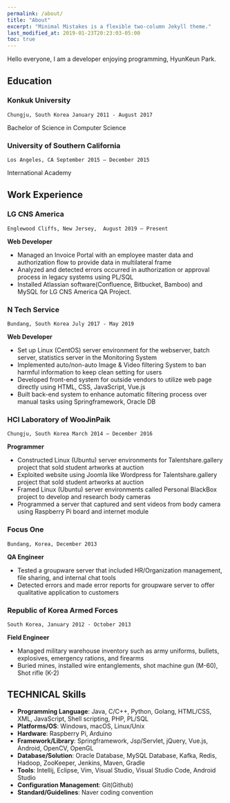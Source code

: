 ```yaml
---
permalink: /about/
title: "About"
excerpt: "Minimal Mistakes is a flexible two-column Jekyll theme."
last_modified_at: 2019-01-23T20:23:03-05:00
toc: true
---
```


Hello everyone, I am a developer enjoying programming, HyunKeun Park.

## Education
### Konkuk University 
`Chungju, South Korea January 2011 - August 2017`

Bachelor of Science in Computer Science  
### University of Southern California 
`Los Angeles, CA September 2015 – December 2015`

International Academy 

## Work Experience
### LG CNS America
`Englewood Cliffs, New Jersey,  August 2019 – Present`

**Web Developer**
* Managed an Invoice Portal with an employee master data and authorization flow to provide data in multilateral frame 
* Analyzed and detected errors occurred in authorization or approval process in legacy systems using PL/SQL
* Installed Atlassian software(Confluence, Bitbucket, Bamboo) and MySQL for LG CNS America QA Project. 


### N Tech Service 
`Bundang, South Korea July 2017 - May 2019`

**Web Developer** 
* Set up Linux (CentOS) server environment for the webserver, batch server, statistics server in the Monitoring System
* Implemented auto/non-auto Image & Video filtering System to ban harmful information to keep clean setting for users
* Developed front-end system for outside vendors to utilize web page directly using HTML, CSS, JavaScript, Vue.js
* Built back-end system to enhance automatic filtering process over manual tasks using Springframework, Oracle DB

### HCI Laboratory of WooJinPaik 
`Chungju, South Korea March 2014 – December 2016`

**Programmer** 
* Constructed Linux (Ubuntu) server environments for Talentshare.gallery project that sold student artworks at auction
* Exploited website using Joomla like Wordpress for Talentshare.gallery project that sold student artworks at auction
* Framed Linux (Ubuntu) server environments called Personal BlackBox project to develop and research body cameras
* Programmed a server that captured and sent videos from body camera using Raspberry Pi board and internet module

### Focus One
`Bundang, Korea, December 2013`

**QA Engineer** 
* Tested a groupware server that included HR/Organization management, file sharing, and internal chat tools  
* Detected errors and made error reports for groupware server to offer qualitative application to customers

### Republic of Korea Armed Forces 
`South Korea, January 2012 - October 2013`

**Field Engineer**  
* Managed military warehouse inventory such as army uniforms, bullets, explosives, emergency rations, and firearms   
* Buried mines, installed wire entanglements, shot machine gun (M-60), Shot rifle (K-2)

## TECHNICAL Skills
* **Programming Language**: Java, C/C++, Python, Golang, HTML/CSS, XML, JavaScript, Shell scripting, PHP, PL/SQL
* **Platforms/OS**: Windows, macOS, Linux/Unix
* **Hardware**: Raspberry Pi, Arduino
* **Framework/Library**:  Springframework, Jsp/Servlet, jQuery, Vue.js,  Android, OpenCV, OpenGL
* **Database/Solution**: Oracle Database, MySQL Database, Kafka, Redis, Hadoop, ZooKeeper, Jenkins, Maven, Gradle
* **Tools**: Intellij, Eclipse, Vim, Visual Studio, Visual Studio Code, Android Studio
* **Configuration Management**: Git(Github)
* **Standard/Guidelines**: Naver coding convention
